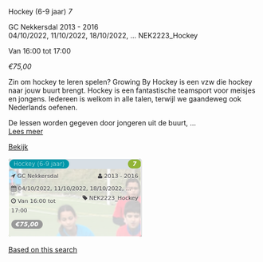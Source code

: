 Hockey (6-9 jaar) *7*

GC Nekkersdal 2013 - 2016  
04/10/2022, 11/10/2022, 18/10/2022, ... NEK2223\_Hockey  

Van 16:00 tot 17:00

*€75,00*

  

Zin om hockey te leren spelen? Growing By Hockey is een vzw die hockey naar jouw buurt brengt. Hockey is een fantastische teamsport voor meisjes en jongens. Iedereen is welkom in alle talen, terwijl we gaandeweg ook Nederlands oefenen.  
  
De lessen worden gegeven door jongeren uit de buurt,  ...  
[Lees meer](https://tickets.vgc.be/activity/subscribe/NEK2223_Hockey)

[Bekijk](https://tickets.vgc.be/activity/subscribe/NEK2223_Hockey)

![](83625.png)

[Based on this search](https://tickets.vgc.be/activity/index?&vrijeplaatsen=1&Age%5B%5D=4%2C6&entity=241)